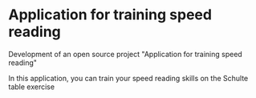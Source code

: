 #  Application for training speed reading
Development of an open source project "Application for training speed reading"

In this application, you can train your speed reading skills on the Schulte table exercise
